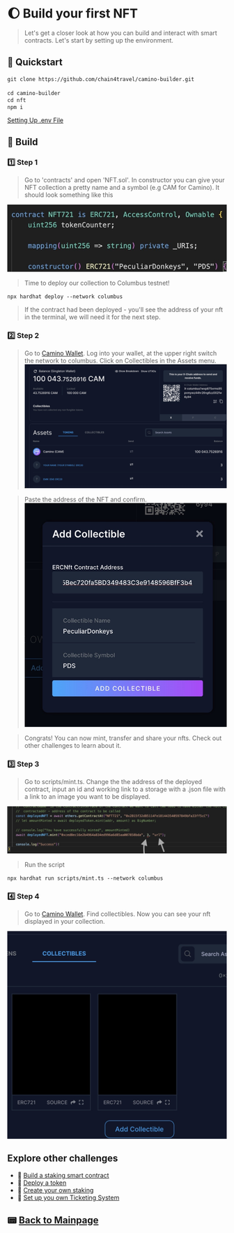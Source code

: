 #  🌔 Build your first NFT

> Let's get a closer look at how you can build and interact with smart contracts. Let's start by setting up the environment.

## 🌌 Quickstart

```
git clone https://github.com/chain4travel/camino-builder.git

cd camino-builder
cd nft
npm i
```

[Setting Up .env File](../setup/README.md#setting-up-env-file)

## 🌳 Build

### 1️⃣ Step 1

> Go to 'contracts' and open 'NFT.sol'. In constructor you can give your NFT collection a pretty name and a symbol (e.g CAM for Camino). It should look something like this

![image](https://github.com/juuroudojo/images/blob/main/Image%2014.08.2023%20at%2003.23.jpeg)

> Time to deploy our collection to Columbus testnet! 

```
npx hardhat deploy --network columbus
```

> If the contract had been deployed - you'll see the address of your nft in the terminal, we will need it for the next step.

### 2️⃣ Step 2

> Go to [Camino Wallet](https://suite.camino.network/wallet/home). Log into your wallet, at the upper right switch the network to columbus. Click on Collectibles in the Assets menu.
![image](https://github.com/juuroudojo/toolsReal/blob/main/images/Image%2021.08.2023%20at%2012.38.jpeg)

> Paste the address of the NFT and confirm.
![image](https://github.com/juuroudojo/toolsReal/blob/main/images/Image%2021.08.2023%20at%2013.43.jpeg)

> Congrats! You can now mint, transfer and share your nfts. Check out other challenges to learn about it.

### 3️⃣ Step 3
> Go to scripts/mint.ts. Change the the address of the deployed contract, input an id and working link to a storage with a .json file with a link to an image you want to be displayed.

![image](https://github.com/juuroudojo/toolsReal/blob/main/images/Image%2030.08.2023%20at%2014.37.jpeg)

> Run the script
```
npx hardhat run scripts/mint.ts --network columbus
```

### 4️⃣ Step 4
> Go to [Camino Wallet](https://suite.camino.network/wallet/home). Find collectibles. Now you can see your nft displayed in your collection.

![image](https://github.com/juuroudojo/toolsReal/blob/main/images/Image%2030.08.2023%20at%2014.34.jpeg) 






## Explore other challenges
 - 🍇  [Build a staking smart contract](https://github.com/chain4travel/camino-builder/tree/c4t/staking)
 - 🥝  [Deploy a token](https://github.com/chain4travel/camino-builder/tree/c4t/token)
 - 🍓  [Create your own staking](https://github.com/chain4travel/camino-builder/tree/c4t/staking)
 - 🍍  [Set up you own Ticketing System](https://github.com/chain4travel/camino-builder/tree/с4е/token-gate/)

## 📟 [Back to Mainpage](https://github.com/chain4travel/camino-builder)
